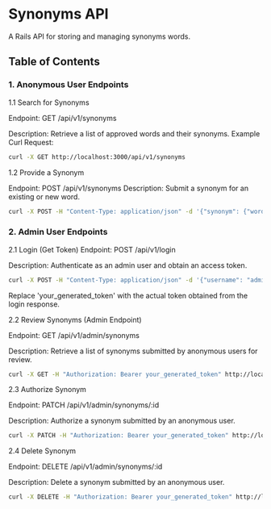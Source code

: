 # Synonyms API

A Rails API for storing and managing synonyms words.

## Table of Contents

### 1. Anonymous User Endpoints

1.1 Search for Synonyms

Endpoint: GET /api/v1/synonyms

Description: Retrieve a list of approved words and their synonyms.
Example Curl Request:

```bash
curl -X GET http://localhost:3000/api/v1/synonyms
```

1.2 Provide a Synonym

Endpoint: POST /api/v1/synonyms
Description: Submit a synonym for an existing or new word.

```bash
curl -X POST -H "Content-Type: application/json" -d '{"synonym": {"word": "example", "synonym": "sample"}}' http://localhost:3000/api/v1/synonyms
```

### 2. Admin User Endpoints

2.1 Login (Get Token) Endpoint: POST /api/v1/login

Description: Authenticate as an admin user and obtain an access token.

```bash
curl -X POST -H "Content-Type: application/json" -d '{"username": "admin", "password": "$dm!nhola123"}' http://localhost:3000/api/v1/login
```

Replace 'your_generated_token' with the actual token obtained from the login response.

2.2 Review Synonyms (Admin Endpoint)

Endpoint: GET /api/v1/admin/synonyms

Description: Retrieve a list of synonyms submitted by anonymous users for review.

```bash
curl -X GET -H "Authorization: Bearer your_generated_token" http://localhost:3000/api/v1/admin/synonyms
```

2.3 Authorize Synonym

Endpoint: PATCH /api/v1/admin/synonyms/:id

Description: Authorize a synonym submitted by an anonymous user.

```bash
curl -X PATCH -H "Authorization: Bearer your_generated_token" http://localhost:3000/api/v1/admin/synonyms/1
```

2.4 Delete Synonym

Endpoint: DELETE /api/v1/admin/synonyms/:id

Description: Delete a synonym submitted by an anonymous user.

```bash
curl -X DELETE -H "Authorization: Bearer your_generated_token" http://localhost:3000/api/v1/admin/synonyms/1
```
